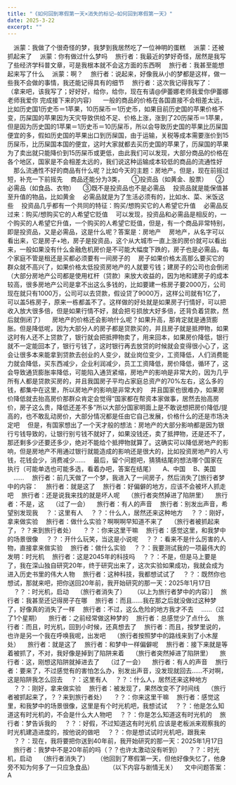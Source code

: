 ```yaml
---
title: "《如何回到寒假第一天×消失的标记—如何回到寒假第一天》"
date: 2025-3-22
excerpt: ""
---
```



&ensp;&ensp;派蒙：我做了个很奇怪的梦，我梦到我居然吃了一位神明的蛋糕
&ensp;&ensp;派蒙：还被抓起来了
&ensp;&ensp;派蒙：你有做过什么梦吗
&ensp;&ensp;旅行者：我最近的梦好奇怪，居然是我写了些经济学科普文章，可是我根本就不会这方面的东西啊
&ensp;&ensp;旅行者：我甚至能想起来写了什么
&ensp;&ensp;派蒙：啊？
&ensp;&ensp;旅行者：说起来，好像我从小的梦都是这样，做一些我不会做的事情，我还能记得具有的细节
&ensp;&ensp;旅行者：这次我记得我写了：
&ensp;&ensp;（拿来吧，该我写了；好好好，给你，给你，现在有请@伊蕾娜老师我爱你伊蕾娜老师我爱你 完成接下来的内容）
&ensp;&ensp;一般的商品的价格在各国直接不会相差太远，比如历史国1历史币＝1苹果，10历屎币＝1历史币，如果目前历史国的苹果价格不变，历屎国的苹果因为天灾导致供给不足、价格上涨，涨到了20历屎币＝1苹果，但是因为历史国的1苹果＝1历史币＝10历屎币，所以会导致历史国的苹果比历屎国便宜的多，假如历史国的苹果出口到历屎国，由于运输，关税等成本需要涨价到15历屎币，比历屎国本国的便宜，这时大家就都去买历史国的苹果了，历屎国的苹果为了卖出就只能降价到15历屎币或更低，由此我们可以发现，大部分商品的价格在各个地区，国家是不会相差太远的，我们说这种运输成本较低的商品的流通性好
&ensp;&ensp;那么流通性不好的商品有什么呢？比如今天的主题：房地产。但是，现在前摇过短，补充一下前摇先
&ensp;&ensp;商品还能分为3类，
&ensp;&ensp;①投资品（如黄金、股票）
&ensp;&ensp;②必需品（如食品、衣物）
&ensp;&ensp;③既不是投资品也不是必需品
&ensp;&ensp;投资品就是能保值甚至升值的物品，比如黄金
&ensp;&ensp;必需品就是为了生活必须有的，比如水、菜、米饭这些
&ensp;&ensp;投资品几乎都有一个共同的特征：购买/想购买它的人希望它升值
&ensp;&ensp;必需品反过来：购买/想购买它的人希望它贬值
&ensp;&ensp;可以发现，投资品和必需品是相反的，一个购买的人希望它升值，一个购买的人希望它贬值，但是，有一个商品非常特别，即是投资品，又是必需品，这是什么呢？答案是：房地产
&ensp;&ensp;房地产，从名字可以看出来，它是房子+地，房子是投资品，这个从大城市一直上涨的房价就可以看出来，一般如果没有什么金融危机房价是不可能大幅度下跌的，房子也是必需品，每个家庭不管是租还是买都必须要有一间房子的
&ensp;&ensp;房子如果价格太高那么要买它的群众就不高兴了，如果价格太低投资房地产的人就要亏钱；建房子的公司也会倒闭（大部分房地产公司都是使用杠杆（贷款）来放大收益的，因为地和建房子的成本较高，很多房地产公司是拿不出这么多钱的，比如要建一栋房子要2000万，公司现在就只有1000万，公司可以去贷款，假设贷了9000万，这样公司就有1亿了，可以盖5栋房子，原来一栋都盖不了。这样做的好处就是如果房子行情好，可以把收入放大很多倍，但是如果行情不好，就会把亏损放大好多倍，还背负着贷款，然后就倒闭了）
&ensp;&ensp;房地产的价格还会影响什么呢？如果升高，那肯定就是通货膨胀。但是降低呢，因为大部分人的房子都是贷款买的，并且房子就是抵押物，如果这时有人还不上贷款了，银行就会把抵押物卖了，用来回本，如果房价降低，银行就不一定能回本了，银行亏钱了，这时银行再去放贷的时候就会变得很小心了，这会让很多本来能拿到贷款去创业的人变少，就业岗位变少，工资降低，人们消费能力就会降低，买东西减少，企业利润减少，员工工资降低，房价降低，循环了，这会导致通货膨胀率降低，可能陷入通货紧缩，房地产的影响是非常大的，因为几乎所有人都是贷款买房的，并且我国房子平均占家庭总资产的70%左右，这么多的钱，都集中在这里，所以房地产的影响是非常大的
&ensp;&ensp;并且国家也很难办，如果房价降低就去抬高房价那群众肯定会觉得“国家都在帮资本家做事，居然去抬高房价，房子这么贵，降低还差不多”所以大部分国家明面上是不敢说想把房价降低/提高的，也不敢乱动房价，大部分情况都是任由它自己发展，价格什么的还是市场决定吧
&ensp;&ensp;但是，有国家想出了一个天才般的想法：房地产的大部分影响都是因为银行亏钱导致的，让银行别亏钱不就好了，如果没钱还，卖了抵押物，还是还不了，那还剩多少还要还多少，绝对不能给个抵押物就算了。这确实可以降低房地产的影响，但是房地产不用通过银行就能造成的影响还是很大的，比如投资房地产的人亏钱，花钱会少，消费减少……
&ensp;&ensp;最后，留个问题吧，猜猜结尾的想法哪个国家在执行（可能单选也可能多选，看着办吧，答案在结尾）
&ensp;&ensp;A、中国
&ensp;&ensp;B、美国
&ensp;&ensp;……
&ensp;&ensp;旅行者：前几天做了一个梦，我进入了一间房子，然后消失了[旅行者梦中的内容：
&ensp;&ensp;旅行者：就是这了
&ensp;&ensp;旅行者：好偏僻的地方，应该不会被坏人抓走吧
&ensp;&ensp;旅行者：还是说我来找的就是坏人呢
&ensp;&ensp;（旅行者突然掉进了陷阱里）
&ensp;&ensp;旅行者：不是，这
&ensp;&ensp;（过了一会）
&ensp;&ensp;旅行者：有人的声音
&ensp;&ensp;旅行者：别发出声音，希望别发现我
&ensp;&ensp;？：这里有人
&ensp;&ensp;？？：什么人，居然还来这种地方
&ensp;&ensp;？？：刚好，拿来做实验
&ensp;&ensp;旅行者：做什么实验？啊啊啊早知道不来了
&ensp;&ensp;（旅行者被抓起来了，？？来到旅行者处）
&ensp;&ensp;？？：你来这里干嘛
&ensp;&ensp;旅行者：感觉这里，和我梦中的场景很像
&ensp;&ensp;？？：开什么玩笑，当这是小说呢
&ensp;&ensp;？？：看来不是什么厉害的人物，直接拿来做实验
&ensp;&ensp;旅行者：做什么实验
&ensp;&ensp;？？：我要测试我的一项最伟大的发明：时光机
&ensp;&ensp;旅行者：这是2045年的科技吗
&ensp;&ensp;？？：不是，但是马上要是了，我在深山独自研究20年，终于研究出来了，这次实验如果成功，我就会成为进入历史书里的伟大人物
&ensp;&ensp;旅行者：这种科技，我都想试试了
&ensp;&ensp;？？：既然你也想试，那就来吧，把你送回20年前，我开始研究的那一天：2025年1月17日
&ensp;&ensp;？？：时光机，启动
&ensp;&ensp;（旅行者消失了）
&ensp;&ensp;（以上为旅行者梦中的内容）]
&ensp;&ensp;旅行者：我甚至还记得房子在哪
&ensp;&ensp;旅行者：而且……我在那之后就没做过这种梦了，好像真的消失了一样
&ensp;&ensp;旅行者：不过，这么危险的地方我才不去
&ensp;&ensp;……（过了1个星期）
&ensp;&ensp;旅行者：之前经常做这种梦的
&ensp;&ensp;旅行者：总感觉少了点什么
&ensp;&ensp;旅行者：而且，时光机，回到小时候，还真想去了
&ensp;&ensp;旅行者：而且，按梦里说的，也许是另一个我在呼唤我呢，出发吧
&ensp;&ensp;（旅行者按照梦中的路线来到了小木屋处）
&ensp;&ensp;旅行者：就是这了
&ensp;&ensp;旅行者：和梦中一样偏僻呢
&ensp;&ensp;旅行者：接下来就是等着被抓了，不对，我好像是掉到了陷阱来着
&ensp;&ensp;（旅行者突然掉进了陷阱里）
&ensp;&ensp;旅行者：这，刚想这陷阱就掉进去了
&ensp;&ensp;（过了一会）
&ensp;&ensp;旅行者：有人的声音
&ensp;&ensp;旅行者：要来了，不过感觉有的害怕怎么办，别发出声音，没发现就回去……不对啊，这是陷阱我怎么回去
&ensp;&ensp;？：这里有人
&ensp;&ensp;？？：什么人，居然还来这种地方
&ensp;&ensp;？？：刚好，拿来做实验
&ensp;&ensp;旅行者：被发现了，果然改变不了时间线
&ensp;&ensp;（旅行者被抓起来了，？？来到旅行者处）
&ensp;&ensp;？？：你来这里干嘛
&ensp;&ensp;旅行者：感觉这里，和我梦中的场景很像，这里是有个时光机吧，我想试试
&ensp;&ensp;？？：他是怎么知道这有时光机的，不会是什么大人物吧
&ensp;&ensp;？？：你是怎么知道这有时光机的
&ensp;&ensp;旅行者：梦告诉我的
&ensp;&ensp;？？：好假，不过知道这有时光机 应该是老板派来观察我的时光机建造进度的，按他说的做吧
&ensp;&ensp;？？：你是想试试时光机吧，跟我来
&ensp;&ensp;？？：现在，我将要把你送到40年前，我开始研究的那一天：2025年1月17日
&ensp;&ensp;旅行者：我梦中不是20年前的吗（？？也许太激动没有听到）
&ensp;&ensp;？？：时光机，启动
&ensp;&ensp;（旅行者消失了）
&ensp;&ensp;（他回到了寒假第一天，但他好像失忆了，他身旁不知为何多了一只应急食品）
&ensp;&ensp;
&ensp;&ensp;（以下内容与剧情无关）
&ensp;&ensp;文中问题答案：A